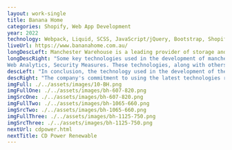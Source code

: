 ```yaml
---
layout: work-single
title: Banana Home
categories: Shopify, Web App Development
year: 2022
technology: Webpack, Liquid, SCSS, JavaScript/jQuery, Bootstrap, Shopify
liveUrl: https://www.bananahome.com.au/
longDescLeft: Manchester Warehouse is a leading provider of storage and distribution services, serving customers in Australia and around the world. The company's website, manchesterwarehouse.com.au, is built using cutting-edge technology that enables customers to access information about the company's services, place orders, and track shipments easily and efficiently.
longDescRight: "Some key technologies used in the development of manchesterwarehouse.com.au include: Content Management System (CMS), E-commerce Platform, Responsive Web Design (RWD), Search Engine Optimization (SEO),
Web Analytics, Security Measures. These technologies, along with others, help to ensure that manchesterwarehouse.com.au provides customers with an effective, efficient and secure online experience."
descLeft: "In conclusion, the technology used in the development of the Manchester Warehouse website, manchesterwarehouse.com.au, plays a critical role in ensuring that customers have access to a seamless and efficient online experience. The website is designed to be mobile-friendly, secure, and easy to use, with features such as a robust e-commerce platform, search engine optimization, and web analytics that help to enhance the customer experience."
descRight: "The company's commitment to using the latest technologies reflects its dedication to providing its customers with the best possible service and support. With its focus on innovation and customer satisfaction, Manchester Warehouse is poised for continued success in the future."
imgFull: ./../assets/images/10-BH.png
imgFullOne: ./../assets/images/bh-607-820.png
imgSrcOne: ./../assets/images/bh-607-820.png
imgFullTwo: ./../assets/images/bh-1065-660.png
imgSrcTwo: ./../assets/images/bh-1065-660.png
imgFullThree: ./../assets/images/bh-1125-750.png
imgSrcThree: ./../assets/images/bh-1125-750.png
nextUrl: cdpower.html
nextTitle: CD Power Renewable
---
```

